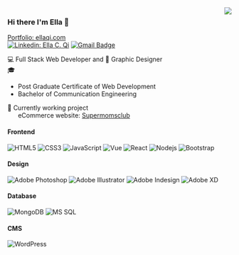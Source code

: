<!--
### Hi there 👋

Here are some ideas to get you started:

- 🔭 I’m currently working on ...
- 🌱 I’m currently learning ...
- 👯 I’m looking to collaborate on ...
- 🤔 I’m looking for help with ...
- 💬 Ask me about ...
- 📫 How to reach me: ...
- 😄 Pronouns: ...
- ⚡ Fun fact: ...
-->

<img align='right' src="https://github-readme-stats.vercel.app/api?username=Ellaqi-tech&show_icons=true">

### Hi there I'm Ella :peach:
[Portfolio: ellaqi.com](https://ellaqi.com/)<br>
[![Linkedin: Ella C. Qi](https://img.shields.io/badge/-EllaC.Qi-blue?style=flat-square&logo=Linkedin&logoColor=white&link=https://www.linkedin.com/in/ella-c-qi-b09037177/)](https://www.linkedin.com/in/ella-c-qi-b09037177/)
[![Gmail Badge](https://img.shields.io/badge/-me@ellaqi.com-c14438?style=flat-square&logo=Gmail&logoColor=white&link=mailto:me@ellaqi.com)](mailto:me@ellaqi.com)
<!--
[![lucafluri.ch](https://img.shields.io/static/v1?label=lucafluri.ch&message=%20&color=yellow&logo=&style=flat-square&logoColor=white)](https://www.lucafluri.ch/)
[![Instagram](https://img.shields.io/static/v1?label=Instagram&message=%20&color=orange&logo=Instagram&style=flat-square&logoColor=white)](https://www.instagram.com/lucafluri/)
[![me@lucafluri.ch](https://img.shields.io/static/v1?label=me@lucafluri.ch&message=%20&color=red&logo=gmail&style=flat-square&logoColor=white)](mailto:me@lucafluri.ch)
-->
  
  
💻 Full Stack Web Developer and 🎨 Graphic Designer <br>
🎓 
  - Post Graduate Certificate of Web Development <br>
  - Bachelor of Communication Engineering <br>
  
🚧 Currently working project <br>
   &nbsp; &nbsp; &nbsp; eCommerce website: [Supermomsclub](https://supermomsclub.com)<br>
   
#### Frontend
![HTML5](https://img.shields.io/badge/-HTML5-%23E44D27?style=flat-square&logo=html5&logoColor=ffffff)
![CSS3](https://img.shields.io/badge/-CSS3-%231572B6?style=flat-square&logo=css3)
![JavaScript](https://img.shields.io/badge/-JavaScript-%23F7DF1C?style=flat-square&logo=javascript&logoColor=000000&labelColor=%23F7DF1C&color=%23FFCE5A)
![Vue](https://img.shields.io/badge/-Vue-%64B587?style=flat-square&logo=vue)
![React](https://img.shields.io/badge/-React-%23282C34?style=flat-square&logo=react)
![Nodejs](https://img.shields.io/badge/-Nodejs-black?style=flat-square&logo=Node.js)
![Bootstrap](https://img.shields.io/badge/-Bootstrap-563D7C?style=flat-square&logo=bootstrap)

#### Design
![Adobe Photoshop](http://img.shields.io/badge/-Abode%20Photoshop-26C9FF?style=flat-square&logo=adobe-photoshop&logoColor=ffffff) 
![Adobe Illustrator](http://img.shields.io/badge/-Abode%20Illustrator-FC8F30?style=flat-square&logo=adobe-illustrator&logoColor=ffffff)
![Adobe Indesign](http://img.shields.io/badge/-Abode%20Indesign-f61f52?style=flat-square&logo=adobe-indesign&logoColor=ffffff)
![Adobe XD](http://img.shields.io/badge/-Abode%20XD-DA3CED?style=flat-square&logo=adobe-xd&logoColor=ffffff)

#### Database
![MongoDB](https://img.shields.io/badge/-MongoDB-black?style=flat-square&logo=mongodb)
![MS SQL](http://img.shields.io/badge/-MS%20SQL%20-CC2927?style=flat-square&logo=microsoft-sql-server&logoColor=ffffff)

#### CMS
![WordPress](https://img.shields.io/badge/-WordPress-21759B?style=flat-square&logo=wordpress)
  
